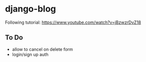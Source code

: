 # django-blog
Following tutorial: https://www.youtube.com/watch?v=jBzwzrDvZ18

## To Do
* allow to cancel on delete form
* login/sign up auth